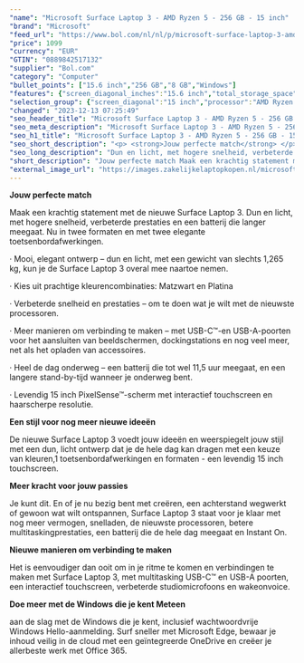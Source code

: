```yaml
---
"name": "Microsoft Surface Laptop 3 - AMD Ryzen 5 - 256 GB - 15 inch"
"brand": "Microsoft"
"feed_url": "https://www.bol.com/nl/nl/p/microsoft-surface-laptop-3-amd-ryzen-5-256-gb-15-inch/9200000121700299"
"price": 1099
"currency": "EUR"
"GTIN": "0889842517132"
"supplier": "Bol.com"
"category": "Computer"
"bullet_points": ["15.6 inch","256 GB","8 GB","Windows"]
"features": {"screen_diagonal_inches":"15.6 inch","total_storage_space":"256 GB","memory_size":"8 GB","operating_system":"Windows"}
"selection_group": {"screen_diagonal":"15 inch","processor":"AMD Ryzen 5","changed_price_past_3_days":false,"product_family":"Surface"}
"changed": "2023-12-13 07:25:49"
"seo_header_title": "Microsoft Surface Laptop 3 - AMD Ryzen 5 - 256 GB - 15 inch"
"seo_meta_description": "Microsoft Surface Laptop 3 - AMD Ryzen 5 - 256 GB - 15 inch"
"seo_h1_title": "Microsoft Surface Laptop 3 - AMD Ryzen 5 - 256 GB - 15 inch"
"seo_short_description": "<p> <strong>Jouw perfecte match</strong> </p> <p> Maak een krachtig statement met de nieuwe Surface Laptop 3."
"seo_long_description": "Dun en licht, met hogere snelheid, verbeterde prestaties en een batterij die langer meegaat. Nu in twee formaten en met twee elegante toetsenbordafwerkingen.  </p> <p> · Mooi, elegant ontwerp – dun en licht, met een gewicht van slechts 1,265 kg, kun je de Surface Laptop 3 overal mee naartoe nemen.  </p> <p> · Kies uit prachtige kleurencombinaties: Matzwart en Platina </p> <p> · Verbeterde snelheid en prestaties – om te doen wat je wilt met de nieuwste processoren.  </p> <p> · Meer manieren om verbinding te maken – met USB-C™-en USB-A-poorten voor het aansluiten van beeldschermen, dockingstations en nog veel meer, net als het opladen van accessoires.  </p> <p> · Heel de dag onderweg – een batterij die tot wel 11,5 uur meegaat, en een langere stand-by-tijd wanneer je onderweg bent.  </p> <p> · Levendig 15 inch PixelSense™-scherm met interactief touchscreen en haarscherpe resolutie.  </p> <p> <strong>Een stijl voor nog meer nieuwe ideeën</strong> </p> <p> De nieuwe Surface Laptop 3 voedt jouw ideeën en weerspiegelt jouw stijl met een dun, licht ontwerp dat je de hele dag kan dragen met een keuze van kleuren,1 toetsenbordafwerkingen en formaten - een levendig 15 inch touchscreen.  </p> <p> <strong>Meer kracht voor jouw passies</strong> </p> <p> Je kunt dit. En of je nu bezig bent met creëren, een achterstand wegwerkt of gewoon wat wilt ontspannen, Surface Laptop 3 staat voor je klaar met nog meer vermogen, snelladen, de nieuwste processoren, betere multitaskingprestaties, een batterij die de hele dag meegaat en Instant On.  </p> <p> <strong>Nieuwe manieren om verbinding te maken</strong> </p> <p> Het is eenvoudiger dan ooit om in je ritme te komen en verbindingen te maken met Surface Laptop 3, met multitasking USB-C™ en USB-A poorten, een interactief touchscreen, verbeterde studiomicrofoons en wakeonvoice.  </p> <p> <strong>Doe meer met de Windows die je kent Meteen</strong> </p> <p> aan de slag met de Windows die je kent, inclusief wachtwoordvrije Windows Hello-aanmelding. Surf sneller met Microsoft Edge, bewaar je inhoud veilig in de cloud met een geïntegreerde OneDrive en creëer je allerbeste werk met Office 365.  </p>"
"short_description": "Jouw perfecte match Maak een krachtig statement met de nieuwe Surface Laptop 3. Dun en licht, met hogere snelheid, verbeterde prestaties en een batterij die langer meegaat. Nu in twee formaten en met twee elegante toetsenbordafwerkingen. · Mooi, elegant ontwerp – dun en licht, met een gewicht van slechts 1,265 kg, kun je de Surface Laptop 3 overal mee naartoe nemen. · Kies uit prachtige kleurencombinaties: Matzwart en Platina · Verbeterde snelheid en prestaties – om te doen wat je wilt met de nieuwste processoren. · Meer manieren om verbinding te maken – met USB-C™-en USB-A-poorten voor het aansluiten van beeldschermen, dockingstations en nog veel meer, net als het opladen van accessoires. · Heel de dag onderweg – een batterij die tot wel 11,5 uur meegaat, en een langere stand-by-tijd wanneer je onderweg bent. · Levendig 15 inch PixelSense™-scherm met interactief touchscreen en haarscherpe resolutie. Een stijl voor nog meer nieuwe ideeën De nieuwe Surface Laptop 3 voedt jouw ideeën en weerspiegelt jouw stijl met een dun, licht ontwerp dat je de hele dag kan dragen met een keuze van kleuren,1 toetsenbordafwerkingen en formaten - een levendig 15 inch touchscreen. Meer kracht voor jouw passies Je kunt dit. En of je nu bezig bent met creëren, een achterstand wegwerkt of gewoon wat wilt ontspannen, Surface Laptop 3 staat voor je klaar met nog meer vermogen, snelladen, de nieuwste processoren, betere multitaskingprestaties, een batterij die de hele dag meegaat en Instant On. Nieuwe manieren om verbinding te maken Het is eenvoudiger dan ooit om in je ritme te komen en verbindingen te maken met Surface Laptop 3, met multitasking USB-C™ en USB-A poorten, een interactief touchscreen, verbeterde studiomicrofoons en wakeonvoice. Doe meer met de Windows die je kent Meteen aan de slag met de Windows die je kent, inclusief wachtwoordvrije Windows Hello-aanmelding. Surf sneller met Microsoft Edge, bewaar je inhoud veilig in de cloud met een geïntegreerde OneDrive en creëer je allerbeste werk met Office 365."
"external_image_url": "https://images.zakelijkelaptopkopen.nl/microsoft-surface-laptop-3-amd-ryzen-5-256-gb-15-inch.webp"
---
```


<p>  <strong>Jouw perfecte match</strong>  </p> <p>  Maak een krachtig statement met de nieuwe Surface Laptop 3. Dun en licht, met hogere snelheid, verbeterde prestaties en een batterij die langer meegaat. Nu in twee formaten en met twee elegante toetsenbordafwerkingen.  </p> <p>  · Mooi, elegant ontwerp – dun en licht, met een gewicht van slechts 1,265 kg, kun je de Surface Laptop 3 overal mee naartoe nemen.  </p> <p>  · Kies uit prachtige kleurencombinaties: Matzwart en Platina  </p> <p>  · Verbeterde snelheid en prestaties – om te doen wat je wilt met de nieuwste processoren.  </p> <p>  · Meer manieren om verbinding te maken – met USB-C™-en USB-A-poorten voor het aansluiten van beeldschermen, dockingstations en nog veel meer, net als het opladen van accessoires.  </p> <p>  · Heel de dag onderweg – een batterij die tot wel 11,5 uur meegaat, en een langere stand-by-tijd wanneer je onderweg bent.  </p> <p>  · Levendig 15 inch PixelSense™-scherm met interactief touchscreen en haarscherpe resolutie.  </p> <p>  <strong>Een stijl voor nog meer nieuwe ideeën</strong>  </p> <p>  De nieuwe Surface Laptop 3 voedt jouw ideeën en weerspiegelt jouw stijl met een dun, licht ontwerp dat je de hele dag kan dragen met een keuze van kleuren,1 toetsenbordafwerkingen en formaten - een levendig 15 inch touchscreen.  </p> <p>  <strong>Meer kracht voor jouw passies</strong>  </p> <p>  Je kunt dit. En of je nu bezig bent met creëren, een achterstand wegwerkt of gewoon wat wilt ontspannen, Surface Laptop 3 staat voor je klaar met nog meer vermogen, snelladen, de nieuwste processoren, betere multitaskingprestaties, een batterij die de hele dag meegaat en Instant On.  </p> <p>  <strong>Nieuwe manieren om verbinding te maken</strong>  </p> <p>  Het is eenvoudiger dan ooit om in je ritme te komen en verbindingen te maken met Surface Laptop 3, met multitasking USB-C™ en USB-A poorten, een interactief touchscreen, verbeterde studiomicrofoons en wakeonvoice.  </p> <p>  <strong>Doe meer met de Windows die je kent Meteen</strong>  </p> <p>  aan de slag met de Windows die je kent, inclusief wachtwoordvrije Windows Hello-aanmelding. Surf sneller met Microsoft Edge, bewaar je inhoud veilig in de cloud met een geïntegreerde OneDrive en creëer je allerbeste werk met Office 365.  </p>